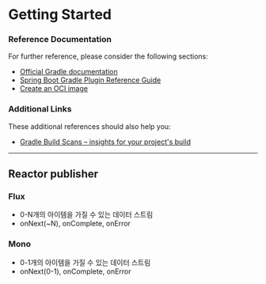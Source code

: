 # Getting Started

### Reference Documentation

For further reference, please consider the following sections:

* [Official Gradle documentation](https://docs.gradle.org)
* [Spring Boot Gradle Plugin Reference Guide](https://docs.spring.io/spring-boot/docs/3.2.4/gradle-plugin/reference/html/)
* [Create an OCI image](https://docs.spring.io/spring-boot/docs/3.2.4/gradle-plugin/reference/html/#build-image)

### Additional Links

These additional references should also help you:

* [Gradle Build Scans – insights for your project's build](https://scans.gradle.com#gradle)


-------
## Reactor publisher
### Flux 
- 0-N개의 아이템을 가질 수 있는 데이터 스트림
- onNext(~N), onComplete, onError

### Mono
- 0-1개의 아이템을 가질 수 있는 데이터 스트림
- onNext(0-1), onComplete, onError